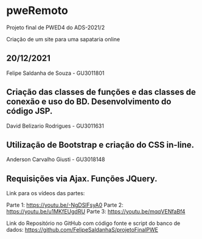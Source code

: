 # pweRemoto
 Projeto final de PWED4 do ADS-2021/2

Criação de um site para uma sapataria online

20/12/2021
---
Felipe Saldanha de Souza - GU3011801

Criação das classes de funções e das classes de conexão e uso do BD.
Desenvolvimento do código JSP.
---
David Belizario Rodrigues - GU3011631

Utilização de Bootstrap e criação do CSS in-line.
---
Anderson Carvalho Giusti - GU3018148

Requisições via Ajax.
Funções JQuery.
---
Link para os vídeos das partes:

Parte 1:
https://youtu.be/-NgDSlFsyA0
Parte 2:
https://youtu.be/u1MKfEUgdRU
Parte 3:
https://youtu.be/mqqVENfaBf4

Link do Repositório no GitHub com código fonte e script do banco de dados:
https://github.com/FelipeSaldanhaS/projetoFinalPWE
